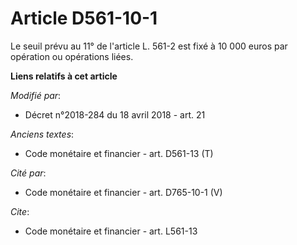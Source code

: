 # Article D561-10-1

Le seuil prévu au 11° de l'article L. 561-2 est fixé à 10 000 euros par opération ou opérations liées.

**Liens relatifs à cet article**

_Modifié par_:

  - Décret n°2018-284 du 18 avril 2018 - art. 21

_Anciens textes_:

  - Code monétaire et financier - art. D561-13 (T)

_Cité par_:

  - Code monétaire et financier - art. D765-10-1 (V)

_Cite_:

  - Code monétaire et financier - art. L561-13
